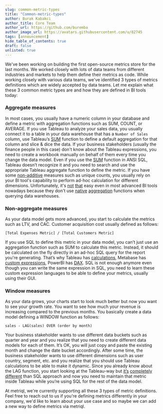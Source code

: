 ```yaml
---
slug: common-metric-types
title: "Common-metric-types"
author: Burak Kabakci
author_title: Core Team
author_url: https://github.com/buremba
author_image_url: https://avatars.githubusercontent.com/u/82745
tags: [announcement]
hide_table_of_contents: true
draft: false
unlisted: true
---
```



We've been working on building the first open-source metrics store for the last months. We worked closely with lots of data teams from different industries and markets to help them define their metrics as code. While working closely with various data teams, we've identified 3 types of metrics definitions which are widely accepted by data teams. Let me explain what these 3 common metric types are and how they are defined in BI tools today:

### Aggregate measures
In most cases, you usually have a numeric column in your database and define a metric with aggregation functions such as SUM, COUNT, or AVERAGE. If you use Tableau to analyze your sales data, you usually connect it to a table in your data warehouse that has a `Number of Sales` column, use Tableau’s [SUM](https://help.tableau.com/current/pro/desktop/en-us/calculations_aggregation.htm) function to define a default aggregation for that column and slice & dice the data. If your business stakeholders (usually the finance people in this case) don't know about the Tableau expressions, you need to create a workbook manually on behalf of them every time you change the data model. Even if you use the [SUM](https://www.w3schools.com/sql/sql_count_avg_sum.asp) function in ANSI SQL, Tableau doesn’t recognize it and you need to search and use the appropriate Tableau aggregate function to define the metric. If you have some [non-additive](https://www.kimballgroup.com/data-warehouse-business-intelligence-resources/kimball-techniques/dimensional-modeling-techniques/additive-semi-additive-non-additive-fact/) measures such as unique counts, you usually rely on your BI tool's capability to perform ad-hoc calculation for different dimensions. Unfortunately, it's [not](https://blog.gbrueckl.at/2020/11/powerbi-big-data-using-pre-calculated-aggregations-of-semi-and-non-additive-measures/) [that](https://www.tableau.com/about/blog/2018/5/how-instacart-implemented-hyperloglog-redshift-and-tableau-calculate-distinct) easy even in most advanced BI tools nowadays because they don't use [native](https://cloud.google.com/blog/products/gcp/counting-uniques-faster-in-bigquery-with-hyperloglog) [aggregation](https://docs.snowflake.com/en/user-guide/querying-approximate-cardinality.html) functions when querying data warehouses. 

### Non-aggregate measures
As your data model gets more advanced, you start to calculate the metrics such as LTV, and CAC. Customer acquisition cost usually defined as follows:

```
[Total Expenses Metric] / [Total Customers Metric]
```

If you use SQL to define this metric in your data model, you can’t just use an aggregation function such as SUM to calculate this metric. Instead, it should be calculated on the fly directly in an ad-hoc SQL query for the report you're generating. That’s why Tableau has [calculations](https://help.tableau.com/current/pro/desktop/en-us/calculations_calculatedfields_lod.htm), Metabase has [custom expressions](https://www.metabase.com/learn/questions/custom-expressions), PowerBI has [DAX](https://docs.microsoft.com/en-us/power-bi/transform-model/desktop-quickstart-learn-dax-basics). SQL is not enough anymore even though you can write the same expression in SQL, you need to learn these custom expression languages to be able to define your metrics, usually using their GUI.

### Window measures

As your data grows, your charts start to look much better but now you want to see your growth rate. You want to see how much your revenue is increasing compared to the previous months. You basically create a data model defining a WINDOW function as follows:

```
sales - LAG(sales) OVER (order by month)
```

Your business stakeholder wants to use different data buckets such as quarter and year and you realize that you need to create different data models for each of them. It’s OK, you will just copy and paste the existing month and change the date bucket accordingly. After some time, the business stakeholder wants to use different dimensions such as user country, segment, etc. and you realize that you should use Tableau calculations to be able to make it dynamic. Since you already know about the LAG function, you start looking at the Tableau-way but [it’s](https://community.tableau.com/s/question/0D54T00000C6lOy/lag-function-logic) [completely](https://community.tableau.com/s/question/0D54T00000C6afV/how-to-do-lag-in-tableau) [different](https://community.tableau.com/s/question/0D54T00000C6XqLSAV/calculating-lag-days) than SQL approach and now you need to maintain that metric inside Tableau while you’re using SQL for the rest of the data model.

At metriql, we're currently supporting all these 3 types of metric definitions. Feel free to reach out to us if you're defining metrics differently in your company, we'd like to learn about your use case and so maybe we can add a new way to define metrics via metriql.
